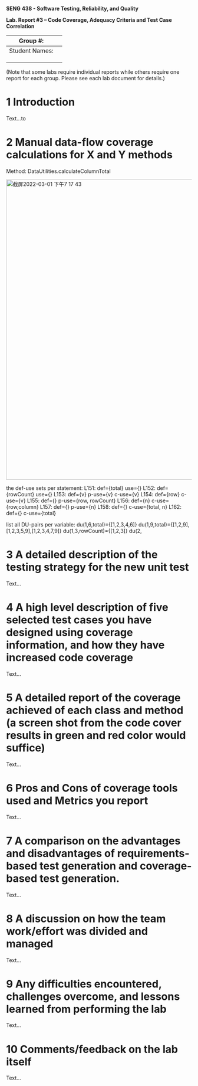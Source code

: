 **SENG 438 - Software Testing, Reliability, and Quality**

**Lab. Report #3 – Code Coverage, Adequacy Criteria and Test Case Correlation**

| Group \#:      |     |
| -------------- | --- |
| Student Names: |     |
|                |     |
|                |     |
|                |     |

(Note that some labs require individual reports while others require one report
for each group. Please see each lab document for details.)

# 1 Introduction

Text…to

# 2 Manual data-flow coverage calculations for X and Y methods

Method: DataUtilities.calculateColumnTotal

<img width="814" alt="截屏2022-03-01 下午7 17 43" src="https://user-images.githubusercontent.com/74373450/156291389-34decd1b-be43-47e5-99a6-1d7718bbafb1.png">


the def-use sets per statement:
L151: def={total}
use={}
L152: def={rowCount}
use={}
L153: def={v}
p-use={v} c-use={v}
L154: def={row}
c-use={v}
L155: def={}
p-use={row, rowCount}
L156: def={n}
c-use={row,column}
L157: def={}
p-use={n}
L158: def={}
c-use={total, n}
L162: def={}
c-use={total}

list all DU-pairs per variable:
du(1,6,total)={[1,2,3,4,6]}
du(1,9,total)={[1,2,9],[1,2,3,5,9],[1,2,3,4,7,9]}
du(1,3,rowCount)={[1,2,3]}
du(2,


# 3 A detailed description of the testing strategy for the new unit test

Text…

# 4 A high level description of five selected test cases you have designed using coverage information, and how they have increased code coverage

Text…

# 5 A detailed report of the coverage achieved of each class and method (a screen shot from the code cover results in green and red color would suffice)

Text…

# 6 Pros and Cons of coverage tools used and Metrics you report

Text…

# 7 A comparison on the advantages and disadvantages of requirements-based test generation and coverage-based test generation.

Text…

# 8 A discussion on how the team work/effort was divided and managed

Text…

# 9 Any difficulties encountered, challenges overcome, and lessons learned from performing the lab

Text…

# 10 Comments/feedback on the lab itself

Text…
